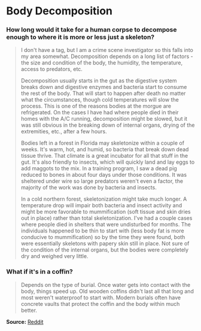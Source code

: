 # Body Decomposition

### How long would it take for a human corpse to decompose enough to where it is more or less just a skeleton?

> I don't have a tag, but I am a crime scene investigator so this falls into my area somewhat. Decomposition depends on a long list of factors - the size and condition of the body, the humidity, the temperature, access to predators, etc.
>
> Decomposition usually starts in the gut as the digestive system breaks down and digestive enzymes and bacteria start to consume the rest of the body. That will start to happen after death no matter what the circumstances, though cold temperatures will slow the process. This is one of the reasons bodies at the morgue are refrigerated. On the cases I have had where people died in their homes with the A/C running, decomposition might be slowed, but it was still obvious in the breaking down of internal organs, drying of the extremities, etc., after a few hours.
>
> Bodies left in a forest in Florida may skeletonize within a couple of weeks. It's warm, hot, and humid, so bacteria that break down dead tissue thrive. That climate is a great incubator for all that stuff in the gut. It's also friendly to insects, which will quickly land and lay eggs to add maggots to the mix. In a training program, I saw a dead pig reduced to bones in about four days under those conditions. It was sheltered under wire so large predators weren't even a factor, the majority of the work was done by bacteria and insects.
>
> In a cold northern forest, skeletonization might take much longer. A temperature drop will impair both bacteria and insect activity and might be more favorable to mummification (soft tissue and skin dries out in place) rather than total skeletonization. I've had a couple cases where people died in shelters that were undisturbed for months. The individuals happened to be thin to start with (less body fat is more conducive to mummification) so by the time they were found, both were essentially skeletons with papery skin still in place. Not sure of the condition of the internal organs, but the bodies were completely dry and weighed very little.

### What if it's in a coffin?

> Depends on the type of burial. Once water gets into contact with the body, things speed up. Old wooden coffins didn't last all that long and most weren't waterproof to start with. Modern burials often have concrete vaults that protect the coffin and the body within much better.

**Source:** [Reddit](https://www.reddit.com/r/askscience/comments/xlwmn/how_long_would_it_take_for_a_human_corpse_to/?rdt=46450)
